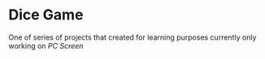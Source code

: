 # Dice Game

One of series of projects that created for learning purposes currently only working on _PC Screen_
